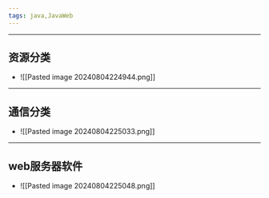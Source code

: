 ```yaml
---
tags: java,JavaWeb
---
```


---

## 资源分类

 - ![[Pasted image 20240804224944.png]]

---

## 通信分类

 - ![[Pasted image 20240804225033.png]]

---

## web服务器软件

 - ![[Pasted image 20240804225048.png]]